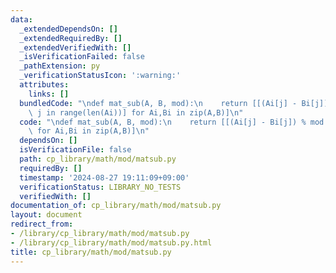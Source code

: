 ```yaml
---
data:
  _extendedDependsOn: []
  _extendedRequiredBy: []
  _extendedVerifiedWith: []
  _isVerificationFailed: false
  _pathExtension: py
  _verificationStatusIcon: ':warning:'
  attributes:
    links: []
  bundledCode: "\ndef mat_sub(A, B, mod):\n    return [[(Ai[j] - Bi[j]) % mod for\
    \ j in range(len(Ai))] for Ai,Bi in zip(A,B)]\n"
  code: "\ndef mat_sub(A, B, mod):\n    return [[(Ai[j] - Bi[j]) % mod for j in range(len(Ai))]\
    \ for Ai,Bi in zip(A,B)]\n"
  dependsOn: []
  isVerificationFile: false
  path: cp_library/math/mod/matsub.py
  requiredBy: []
  timestamp: '2024-08-27 19:11:09+09:00'
  verificationStatus: LIBRARY_NO_TESTS
  verifiedWith: []
documentation_of: cp_library/math/mod/matsub.py
layout: document
redirect_from:
- /library/cp_library/math/mod/matsub.py
- /library/cp_library/math/mod/matsub.py.html
title: cp_library/math/mod/matsub.py
---
```

